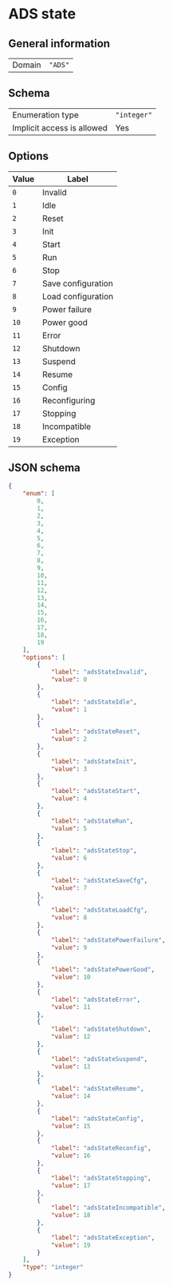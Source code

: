 # ADS state

## General information

|  |  |
| - | - |
| Domain | `"ADS"` |

## Schema

|  |  |
| - | - |
| Enumeration type | `"integer"` |
| Implicit access is allowed | Yes |

## Options

| Value | Label |
| ----- | ----- |
| `0` | Invalid |
| `1` | Idle |
| `2` | Reset |
| `3` | Init |
| `4` | Start |
| `5` | Run |
| `6` | Stop |
| `7` | Save configuration |
| `8` | Load configuration |
| `9` | Power failure |
| `10` | Power good |
| `11` | Error |
| `12` | Shutdown |
| `13` | Suspend |
| `14` | Resume |
| `15` | Config |
| `16` | Reconfiguring |
| `17` | Stopping |
| `18` | Incompatible |
| `19` | Exception |

## JSON schema

```json
{
    "enum": [
        0,
        1,
        2,
        3,
        4,
        5,
        6,
        7,
        8,
        9,
        10,
        11,
        12,
        13,
        14,
        15,
        16,
        17,
        18,
        19
    ],
    "options": [
        {
            "label": "adsStateInvalid",
            "value": 0
        },
        {
            "label": "adsStateIdle",
            "value": 1
        },
        {
            "label": "adsStateReset",
            "value": 2
        },
        {
            "label": "adsStateInit",
            "value": 3
        },
        {
            "label": "adsStateStart",
            "value": 4
        },
        {
            "label": "adsStateRun",
            "value": 5
        },
        {
            "label": "adsStateStop",
            "value": 6
        },
        {
            "label": "adsStateSaveCfg",
            "value": 7
        },
        {
            "label": "adsStateLoadCfg",
            "value": 8
        },
        {
            "label": "adsStatePowerFailure",
            "value": 9
        },
        {
            "label": "adsStatePowerGood",
            "value": 10
        },
        {
            "label": "adsStateError",
            "value": 11
        },
        {
            "label": "adsStateShutdown",
            "value": 12
        },
        {
            "label": "adsStateSuspend",
            "value": 13
        },
        {
            "label": "adsStateResume",
            "value": 14
        },
        {
            "label": "adsStateConfig",
            "value": 15
        },
        {
            "label": "adsStateReconfig",
            "value": 16
        },
        {
            "label": "adsStateStopping",
            "value": 17
        },
        {
            "label": "adsStateIncompatible",
            "value": 18
        },
        {
            "label": "adsStateException",
            "value": 19
        }
    ],
    "type": "integer"
}
```
